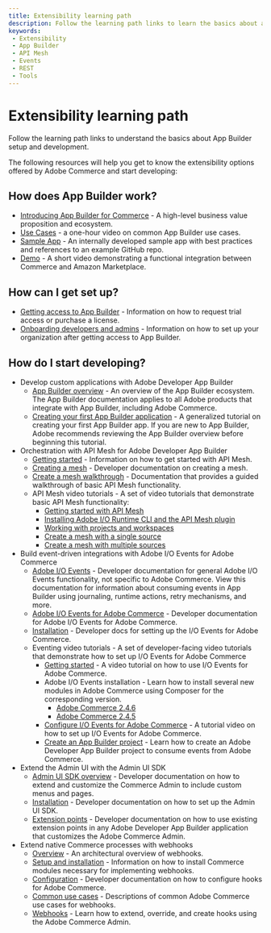 ```yaml
---
title: Extensibility learning path
description: Follow the learning path links to learn the basics about app builder setup and development.
keywords:
 - Extensibility
 - App Builder
 - API Mesh
 - Events
 - REST
 - Tools
---
```


# Extensibility learning path

Follow the learning path links to understand the basics about App Builder setup and development.

The following resources will help you get to know the extensibility options offered by Adobe Commerce and start developing:

## How does App Builder work?

- [Introducing App Builder for Commerce](https://experienceleague.adobe.com/docs/commerce-learn/tutorials/adobe-developer-app-builder/introduction-to-app-builder.html) - A high-level business value proposition and ecosystem.
- [Use Cases](https://www.youtube.com/watch?v=spm90jwC94A&t=1s) - a one-hour video on common App Builder use cases.
- [Sample App](https://developer.adobe.com/commerce/extensibility/amazon-sales-channel/) - An internally developed sample app with best practices and references to an example GitHub repo.
- [Demo](https://experienceleague.adobe.com/docs/commerce-learn/tutorials/adobe-developer-app-builder/app-builder-functional-demonstration.html) - A short video demonstrating a functional integration between Commerce and Amazon Marketplace.

## How can I get set up?

- [Getting access to App Builder](https://developer.adobe.com/app-builder/docs/overview/getting_access/) - Information on how to request trial access or purchase a license.
- [Onboarding developers and admins](https://helpx.adobe.com/enterprise/using/manage-developers.html) - Information on how to set up your organization after getting access to App Builder.

## How do I start developing?

- Develop custom applications with Adobe Developer App Builder
  - [App Builder overview](https://developer.adobe.com/app-builder/docs/overview/) - An overview of the App Builder ecosystem. The App Builder documentation applies to all Adobe products that integrate with App Builder, including Adobe Commerce.
  - [Creating your first App Builder application](https://developer.adobe.com/app-builder/docs/getting_started/first_app/) - A generalized tutorial on creating your first App Builder app. If you are new to App Builder, Adobe recommends reviewing the App Builder overview before beginning this tutorial.
- Orchestration with API Mesh for Adobe Developer App Builder
  - [Getting started](https://developer.adobe.com/graphql-mesh-gateway/gateway/getting-started/) - Information on how to get started with API Mesh.
  - [Creating a mesh](https://developer.adobe.com/graphql-mesh-gateway/gateway/create-mesh/) - Developer documentation on creating a mesh.
  - [Create a mesh walkthrough](https://developer.adobe.com/graphql-mesh-gateway/gateway/mesh_walkthrough/) - Documentation that provides a guided walkthrough of basic API Mesh functionality.
  - API Mesh video tutorials - A set of video tutorials that demonstrate basic API Mesh functionality:
    - [Getting started with API Mesh](https://experienceleague.adobe.com/docs/commerce-learn/tutorials/adobe-developer-app-builder/api-mesh/getting-started-api-mesh.html)
    - [Installing Adobe I/O Runtime CLI and the API Mesh plugin](https://experienceleague.adobe.com/docs/commerce-learn/tutorials/adobe-developer-app-builder/api-mesh/installing-aio-mesh-plugin.html)
    - [Working with projects and workspaces](https://experienceleague.adobe.com/docs/commerce-learn/tutorials/adobe-developer-app-builder/api-mesh/aio-projects-workspaces.html)
    - [Create a mesh with a single source](https://experienceleague.adobe.com/docs/commerce-learn/tutorials/adobe-developer-app-builder/api-mesh/graphql-single-source.html)
    - [Create a mesh with multiple sources](https://experienceleague.adobe.com/docs/commerce-learn/tutorials/adobe-developer-app-builder/api-mesh/graphql-multiple-source.html?lang=en)
- Build event-driven integrations with Adobe I/O Events for Adobe Commerce
  - [Adobe I/O Events](https://developer.adobe.com/events/docs/) - Developer documentation for general Adobe I/O Events functionality, not specific to Adobe Commerce. View this documentation for information about consuming events in App Builder using journaling, runtime actions, retry mechanisms, and more.
  - [Adobe I/O Events for Adobe Commerce](https://developer.adobe.com/commerce/extensibility/events/) - Developer documentation for Adobe I/O Events for Adobe Commerce.
  - [Installation](https://developer.adobe.com/commerce/extensibility/events/installation/) - Developer docs for setting up the I/O Events for Adobe Commerce.
  - Eventing video tutorials - A set of developer-facing video tutorials that demonstrate how to set up I/O Events for Adobe Commerce
     - [Getting started](https://experienceleague.adobe.com/docs/commerce-learn/tutorials/adobe-developer-app-builder/io-events/getting-started-io-events.html) - A video tutorial on how to use I/O Events for Adobe Commerce.
     - Adobe I/O Events installation - Learn how to install several new modules in Adobe Commerce using Composer for the corresponding version.
       - [Adobe Commerce 2.4.6](https://experienceleague.adobe.com/docs/commerce-learn/tutorials/adobe-developer-app-builder/io-events/2-4-6-installation.html)
       - [Adobe Commerce 2.4.5](https://experienceleague.adobe.com/docs/commerce-learn/tutorials/adobe-developer-app-builder/io-events/2-4-5-installation.html)
     - [Configure I/O Events for Adobe Commerce](https://experienceleague.adobe.com/docs/commerce-learn/tutorials/adobe-developer-app-builder/io-events/configure-commerce.html) - A tutorial video on how to set up I/O Events for Adobe Commerce.
     - [Create an App Builder project](https://experienceleague.adobe.com/docs/commerce-learn/tutorials/adobe-developer-app-builder/io-events/create-app-builder-project.html) - Learn how to create an Adobe Developer App Builder project to consume events from Adobe Commerce.
- Extend the Admin UI with the Admin UI SDK
  - [Admin UI SDK overview](https://developer.adobe.com/commerce/extensibility/admin-ui-sdk/) - Developer documentation on how to extend and customize the Commerce Admin to include custom menus and pages.
  - [Installation](https://developer.adobe.com/commerce/extensibility/admin-ui-sdk/installation/) - Developer documentation on how to set up the Admin UI SDK.
  - [Extension points](https://developer.adobe.com/commerce/extensibility/admin-ui-sdk/extension-points/) - Developer documentation on how to use existing extension points in any Adobe Developer App Builder application that customizes the Adobe Commerce Admin.
- Extend native Commerce processes with webhooks
  - [Overview](https://developer.adobe.com/commerce/extensibility/webhooks/) - An architectural overview of webhooks.
  - [Setup and installation](https://developer.adobe.com/commerce/extensibility/webhooks/installation/) - Information on how to install Commerce modules necessary for implementing webhooks.
  - [Configuration](https://developer.adobe.com/commerce/extensibility/webhooks/hooks/) - Developer documentation on how to configure hooks for Adobe Commerce.
  - [Common use cases](https://developer.adobe.com/commerce/extensibility/webhooks/use-cases/) - Descriptions of common Adobe Commerce use cases for webhooks.
  - [Webhooks](https://developer.adobe.com/commerce/extensibility/webhooks/admin-configuration/) - Learn how to extend, override, and create hooks using the Adobe Commerce Admin.
